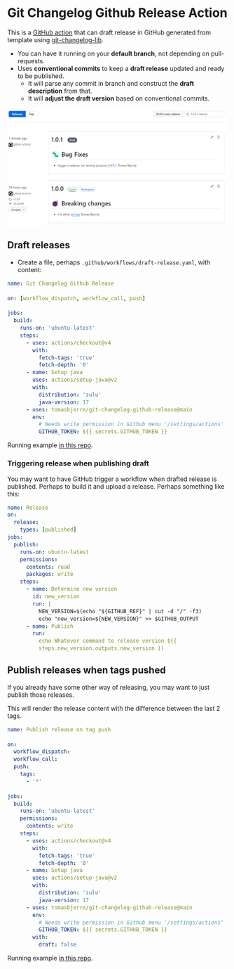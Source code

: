 # Git Changelog Github Release Action

This is a
[GitHub action](https://docs.github.com/en/actions/creating-actions/about-custom-actions)
that can draft release in GitHub generated from template using
[git-changelog-lib](https://github.com/tomasbjerre/git-changelog-lib).

- You can have it running on your **default branch**, not depending on
  pull-requests.
- Uses **conventional commits** to keep a **draft release** updated and ready to
  be published.
  - It will parse any commit in branch and construct the **draft description**
    from that.
  - It will **adjust the draft version** based on conventional commits.

[<img src="git-changelog-github-release-draft.png" width="500" />](git-changelog-github-release-draft.png)

## Draft releases

- Create a file, perhaps `.github/workflows/draft-release.yaml`, with content:

```yaml
name: Git Changelog Github Release

on: [workflow_dispatch, workflow_call, push]

jobs:
  build:
    runs-on: 'ubuntu-latest'
    steps:
      - uses: actions/checkout@v4
        with:
          fetch-tags: 'true'
          fetch-depth: '0'
      - name: Setup java
        uses: actions/setup-java@v2
        with:
          distribution: 'zulu'
          java-version: 17
      - uses: tomasbjerre/git-changelog-github-release@main
        env:
          # Needs write permission in Github menu '/settings/actions'
          GITHUB_TOKEN: ${{ secrets.GITHUB_TOKEN }}
```

Running example [in this repo](https://github.com/tomasbjerre/.github/blob/master/.github/workflows/draft-release.yaml).

### Triggering release when publishing draft

You may want to have GitHub trigger a workflow when drafted release is
published. Perhaps to build it and upload a release. Perhaps something like
this:

```yaml
name: Release
on:
  release:
    types: [published]
jobs:
  publish:
    runs-on: ubuntu-latest
    permissions:
      contents: read
      packages: write
    steps:
      - name: Determine new version
        id: new_version
        run: |
          NEW_VERSION=$(echo "${GITHUB_REF}" | cut -d "/" -f3)
          echo "new_version=${NEW_VERSION}" >> $GITHUB_OUTPUT
      - name: Publish
        run:
          echo Whatever command to release version ${{
          steps.new_version.outputs.new_version }}
```

## Publish releases when tags pushed

If you already have some other way of releasing, you may want to just publish
those releases.

This will render the release content with the difference between the last 2
tags.

```yaml
name: Publish release on tag push

on:
  workflow_dispatch:
  workflow_call:
  push:
    tags:
      - '*'

jobs:
  build:
    runs-on: 'ubuntu-latest'
    permissions:
      contents: write
    steps:
      - uses: actions/checkout@v4
        with:
          fetch-tags: 'true'
          fetch-depth: '0'
      - name: Setup java
        uses: actions/setup-java@v2
        with:
          distribution: 'zulu'
          java-version: 17
      - uses: tomasbjerre/git-changelog-github-release@main
        env:
          # Needs write permission in Github menu '/settings/actions'
          GITHUB_TOKEN: ${{ secrets.GITHUB_TOKEN }}
        with:
          draft: false
```

Running example [in this repo](https://github.com/tomasbjerre/.github/blob/master/.github/workflows/publish-release-on-tag-push.yaml).
